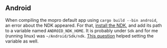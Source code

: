 ## Android

When compiling the mopro default app using `cargo build --bin android`, an error about the NDK appeared. For that, [install the NDK](https://developer.android.com/studio/projects/install-ndk#default-version), and add its path to a variable named `ANDROID_NDK_HOME`. It is probably under `Sdk` and for me (running linux) was  `~/Android/Sdk/ndk`. [This question](https://stackoverflow.com/questions/39159357/how-to-set-android-ndk-home-so-that-android-studio-does-not-ask-for-ndk-location) helped setting the variable as well.
